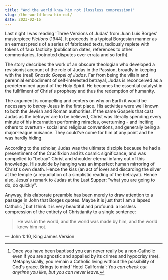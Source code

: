 ```yaml
---
title: "And the world knew him not (lossless compression)"
slug: /the-world-knew-him-not/
date: 2023-02-16
---
```


Last night I was reading 'Three Versions of Judas' from Juan Luis Borges' masterpiece _Fictions_ (1944). It proceeds in a typical Borgesian manner as an earnest precis of a series of fabricated texts, tediously replete with tokens of faux facticity (publication dates, references to other commentaries, footnoted disputes over errata and so forth).

The story describes the work of an obscure theologian who developed a revisionist account of the role of Judas in the Passion, broadly in keeping with the (real) Gnostic _Gospel of Judas_. Far from being the villain and perennial embodiment of self-interested betrayal, Judas is reconceived as a predetermined agent of the Holy Spirit. He becomes the essential catalyst in the fullfilment of Christ's prophesy and thus the redemption of humanity.

The argument is compelling and centers on why on Earth it would be necessary to _betray_ Jesus in the first place. His activities were well known to both the Jewish and Roman authorities. If the same Gospels that cast Judas as the betrayer are to be believed, Christ was literally spending every minute of his incarnation performing miracles, overturning - and inciting others to overturn - social and religious conventions, and generally being a major-league nuisance. They could've come for him at any point and he was hardly hiding.

According to the scholar, Judas was the ultimate disciple because he had a presentiment of the Crucifixion and its cosmic significance, and was compelled to "betray" Christ and shoulder eternal infamy out of this knowledge. His suicide by hanging was an imperfect human mirroring of Christ's own death. Hence the kiss (an act of love) and discarding the silver at the temple (a repudiation of a simplistic reading of the betrayal). Hence also, Jesus's remark to Judas at the Last Supper: "what you are going to do, do quickly".

Anyway, this elaborate preamble has been merely to draw attention to a passage in John that Borges quotes. Maybe it is just that I am a lapsed Catholic [^lapsed] but I think it is very beautiful and profound: a lossless compression of the entirety of Christianity to a single sentence:

> He was in the world, and the world was made by him, and the world knew him not.

&mdash; John 1: 10, King James Version

[^lapsed]: Once you have been baptised you can never really be a non-Catholic even if you are agnostic and appalled by its crimes and hypocrisy (me). Metaphysically, you remain a Catholic living without the possibility of God's grace. Brings to mind 'Hotel California': _You can check out anytime you like, but you can never leave._
